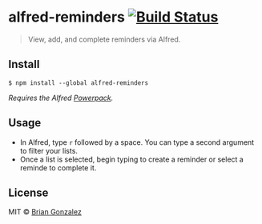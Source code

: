 # alfred-reminders [![Build Status](https://travis-ci.org/briangonzalez/alfred-reminders.svg?branch=master)](https://travis-ci.org/briangonzalez/alfred-reminders)

> View, add, and complete reminders via Alfred.


## Install

```
$ npm install --global alfred-reminders
```

*Requires the Alfred [Powerpack](https://www.alfredapp.com/powerpack/).*


## Usage

- In Alfred, type `r` followed by a space. You can type a second argument to filter your lists.
- Once a list is selected, begin typing to create a reminder or select a reminde to complete it.


## License

MIT © [Brian Gonzalez](https://briangonzalez.org)
